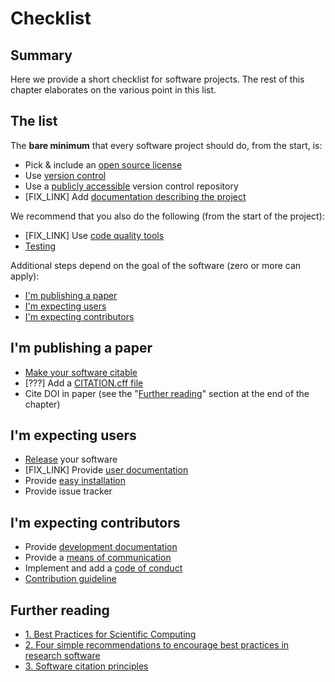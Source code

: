 # Checklist

## Summary
Here we provide a short checklist for software projects. The rest of this chapter elaborates on the various point in this list.

## The list

The __bare minimum__ that every software project should do, from the start, is:
* Pick & include an [open source license]( /open_research/02/softwarelicenses)
* Use [version control](/version_control/version_control)
* Use a [publicly accessible](/open_research/02/opensourcesoftware)
 version control repository
* [FIX_LINK] Add [documentation describing the project]()


We recommend that you also do the following (from the start of the project):
* [FIX_LINK] Use [code quality tools](/code_quality/code_quality)
* [Testing](/testing/testing)


Additional steps depend on the goal of the software (zero or more can apply):
* [I'm publishing a paper](#im-publishing-a-paper)
* [I'm expecting users](#im-expecting-users)
* [I'm expecting contributors](#im-expecting-contributors)

## I'm publishing a paper

* [Make your software citable](/software_quality/01/making_software_citable)
* [???] Add a [CITATION.cff file](documentation.html#software-citation)
* Cite DOI in paper (see the "[Further reading](#further-reading)" section at the end of the chapter)


## I'm expecting users

* [Release](/software_quality/02/releases) your software
* [FIX_LINK] Provide [user documentation](documentation.html)
* Provide [easy installation](/software_quality/02/releases#one-command-install)
* Provide issue tracker


## I'm expecting contributors

* Provide [development documentation](documentation.html#source-code-documentation)
* Provide a [means of communication](communication.html#discussion-list)
* Implement and add a [code of conduct](/collaborating_github/3/getting_contributors#code-of-conduct)
* [Contribution guideline](collaborating_github/3/getting_contributors#contributor-guidelines)


## Further reading
- [1. Best Practices for Scientific Computing
](https://journals.plos.org/plosbiology/article?id=10.1371/journal.pbio.1001745)
- [2. Four simple recommendations to encourage best practices in research software](https://www.ncbi.nlm.nih.gov/pmc/articles/PMC5490478/)
- [3. Software citation principles](https://www.force11.org/software-citation-principles)